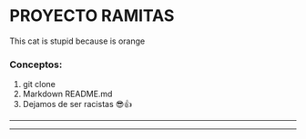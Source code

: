 # PROYECTO RAMITAS


This cat is stupid because is orange


### Conceptos: 
1. git clone
2. Markdown README.md
3. Dejamos de ser racistas 😎👍
---
---